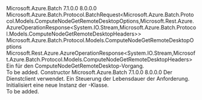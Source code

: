 <Type Name="ComputeNodeGetRemoteDesktopBatchRequest" FullName="Microsoft.Azure.Batch.Protocol.BatchRequests.ComputeNodeGetRemoteDesktopBatchRequest">
  <TypeSignature Language="C#" Value="public class ComputeNodeGetRemoteDesktopBatchRequest : Microsoft.Azure.Batch.Protocol.BatchRequest&lt;Microsoft.Azure.Batch.Protocol.Models.ComputeNodeGetRemoteDesktopOptions,Microsoft.Rest.Azure.AzureOperationResponse&lt;System.IO.Stream,Microsoft.Azure.Batch.Protocol.Models.ComputeNodeGetRemoteDesktopHeaders&gt;&gt;" />
  <TypeSignature Language="ILAsm" Value=".class public auto ansi beforefieldinit ComputeNodeGetRemoteDesktopBatchRequest extends Microsoft.Azure.Batch.Protocol.BatchRequest`2&lt;class Microsoft.Azure.Batch.Protocol.Models.ComputeNodeGetRemoteDesktopOptions, class Microsoft.Rest.Azure.AzureOperationResponse`2&lt;class System.IO.Stream, class Microsoft.Azure.Batch.Protocol.Models.ComputeNodeGetRemoteDesktopHeaders&gt;&gt;" />
  <TypeSignature Language="DocId" Value="T:Microsoft.Azure.Batch.Protocol.BatchRequests.ComputeNodeGetRemoteDesktopBatchRequest" />
  <TypeSignature Language="VB.NET" Value="Public Class ComputeNodeGetRemoteDesktopBatchRequest&#xA;Inherits BatchRequest(Of ComputeNodeGetRemoteDesktopOptions, AzureOperationResponse(Of Stream, ComputeNodeGetRemoteDesktopHeaders))" />
  <TypeSignature Language="F#" Value="type ComputeNodeGetRemoteDesktopBatchRequest = class&#xA;    inherit BatchRequest&lt;ComputeNodeGetRemoteDesktopOptions, AzureOperationResponse&lt;Stream, ComputeNodeGetRemoteDesktopHeaders&gt;&gt;" />
  <AssemblyInfo>
    <AssemblyName>Microsoft.Azure.Batch</AssemblyName>
    <AssemblyVersion>7.1.0.0</AssemblyVersion>
    <AssemblyVersion>8.0.0.0</AssemblyVersion>
  </AssemblyInfo>
  <Base>
    <BaseTypeName>Microsoft.Azure.Batch.Protocol.BatchRequest&lt;Microsoft.Azure.Batch.Protocol.Models.ComputeNodeGetRemoteDesktopOptions,Microsoft.Rest.Azure.AzureOperationResponse&lt;System.IO.Stream,Microsoft.Azure.Batch.Protocol.Models.ComputeNodeGetRemoteDesktopHeaders&gt;&gt;</BaseTypeName>
    <BaseTypeArguments>
      <BaseTypeArgument TypeParamName="TOptions">Microsoft.Azure.Batch.Protocol.Models.ComputeNodeGetRemoteDesktopOptions</BaseTypeArgument>
      <BaseTypeArgument TypeParamName="TResponse">Microsoft.Rest.Azure.AzureOperationResponse&lt;System.IO.Stream,Microsoft.Azure.Batch.Protocol.Models.ComputeNodeGetRemoteDesktopHeaders&gt;</BaseTypeArgument>
    </BaseTypeArguments>
  </Base>
  <Interfaces />
  <Docs>
    <summary>
            Ein <see cref="T:Microsoft.Azure.Batch.Protocol.IBatchRequest" /> für den ComputeNodeGetRemoteDesktop-Vorgang.
            </summary>
    <remarks>To be added.</remarks>
  </Docs>
  <Members>
    <Member MemberName=".ctor">
      <MemberSignature Language="C#" Value="public ComputeNodeGetRemoteDesktopBatchRequest (Microsoft.Azure.Batch.Protocol.BatchServiceClient serviceClient, System.Threading.CancellationToken cancellationToken);" />
      <MemberSignature Language="ILAsm" Value=".method public hidebysig specialname rtspecialname instance void .ctor(class Microsoft.Azure.Batch.Protocol.BatchServiceClient serviceClient, valuetype System.Threading.CancellationToken cancellationToken) cil managed" />
      <MemberSignature Language="DocId" Value="M:Microsoft.Azure.Batch.Protocol.BatchRequests.ComputeNodeGetRemoteDesktopBatchRequest.#ctor(Microsoft.Azure.Batch.Protocol.BatchServiceClient,System.Threading.CancellationToken)" />
      <MemberSignature Language="F#" Value="new Microsoft.Azure.Batch.Protocol.BatchRequests.ComputeNodeGetRemoteDesktopBatchRequest : Microsoft.Azure.Batch.Protocol.BatchServiceClient * System.Threading.CancellationToken -&gt; Microsoft.Azure.Batch.Protocol.BatchRequests.ComputeNodeGetRemoteDesktopBatchRequest" Usage="new Microsoft.Azure.Batch.Protocol.BatchRequests.ComputeNodeGetRemoteDesktopBatchRequest (serviceClient, cancellationToken)" />
      <MemberType>Constructor</MemberType>
      <AssemblyInfo>
        <AssemblyName>Microsoft.Azure.Batch</AssemblyName>
        <AssemblyVersion>7.1.0.0</AssemblyVersion>
        <AssemblyVersion>8.0.0.0</AssemblyVersion>
      </AssemblyInfo>
      <Parameters>
        <Parameter Name="serviceClient" Type="Microsoft.Azure.Batch.Protocol.BatchServiceClient" />
        <Parameter Name="cancellationToken" Type="System.Threading.CancellationToken" />
      </Parameters>
      <Docs>
        <param name="serviceClient">Der Dienstclient verwendet.</param>
        <param name="cancellationToken">Ein <see cref="T:System.Threading.CancellationToken" /> Steuerung der Lebensdauer der Anforderung.</param>
        <summary>
            Initialisiert eine neue Instanz der <see cref="T:Microsoft.Azure.Batch.Protocol.BatchRequests.ComputeNodeGetRemoteDesktopBatchRequest" />-Klasse.
            </summary>
        <remarks>To be added.</remarks>
      </Docs>
    </Member>
  </Members>
</Type>